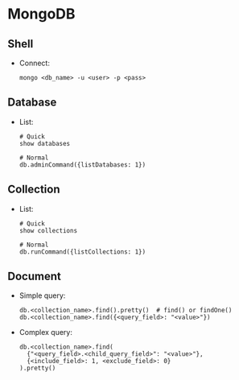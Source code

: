 # MongoDB

## Shell

- Connect:

  ```
  mongo <db_name> -u <user> -p <pass>
  ```

## Database

- List:

  ```
  # Quick
  show databases
  
  # Normal
  db.adminCommand({listDatabases: 1})
  ```

## Collection

- List:

  ```
  # Quick
  show collections
  
  # Normal
  db.runCommand({listCollections: 1})
  ```

## Document

- Simple query:

  ```
  db.<collection_name>.find().pretty()  # find() or findOne()
  db.<collection_name>.find({<query_field>: "<value>"})
  ```

- Complex query:

  ```
  db.<collection_name>.find(
  	{"<query_field>.<child_query_field>": "<value>"},
  	{<include_field>: 1, <exclude_field>: 0}
  ).pretty()
  ```
